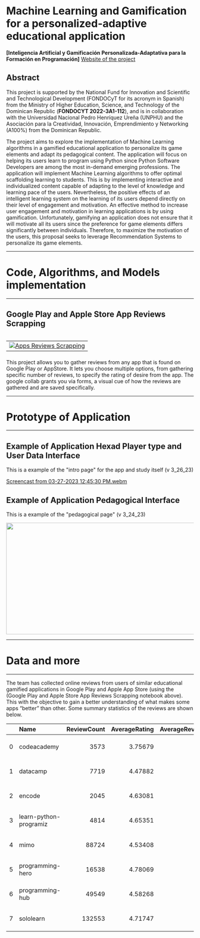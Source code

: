 # Machine Learning and Gamification for a personalized-adaptive educational application 
**[Inteligencia Artificial y Gamificación Personalizada-Adaptativa para la Formación en Programación]**
[Website of the project](https://sites.lafayette.edu/lopezbec/projects/machine-learning-and-gamification-for-a-personalized-adaptive-educational-application/)
## Abstract

This project is supported by the National Fund for Innovation and Scientific and Technological Development (FONDOCyT for its acronym in Spanish) from the Ministry of Higher Education, Science, and Technology of the Dominican Republic (**FONDOCYT 2022-3A1-112**), and is in collaboration with the Universidad Nacional Pedro Henríquez Ureña (UNPHU) and the  Asociación para la Creatividad, Innovación, Emprendimiento y Networking (A100%) from the Dominican Republic.

The project aims to explore the implementation of Machine Learning algorithms in a gamified educational application to personalize its game elements and adapt its pedagogical content.  The application will focus on helping its users learn to program using Python since Python Software Developers are among the most in-demand emerging professions. The application will implement Machine Learning algorithms to offer optimal scaffolding learning to students. This is by implementing interactive and individualized content capable of adapting to the level of knowledge and learning pace of the users. Nevertheless, the positive effects of an intelligent learning system on the learning of its users depend directly on their level of engagement and motivation. An effective method to increase user engagement and motivation in learning applications is by using gamification. Unfortunately, gamifying an application does not ensure that it will motivate all its users since the preference for game elements differs significantly between individuals. Therefore, to maximize the motivation of the users, this proposal seeks to leverage Recommendation Systems to personalize its game elements.

___________________________________________________

#  Code, Algorithms, and Models implementation
___________________________________________________

## Google Play and Apple Store App Reviews Scrapping

<table align="left">
  <td>
    <a target="_blank" href="https://colab.research.google.com/github/lopezbec/AI_Gamification_Python/blob/main/appreviews.ipynb"><img src="https://www.tensorflow.org/images/colab_logo_32px.png" />Apps Reviews Scrapping</a>
  </td>
</table>
<br><br></br>

This project allows you to gather reviews from any app that is found on Google Play or AppStore. It lets you choose multiple options, from gathering specific number of reviews, to specify the rating of desire from the app.
The google collab grants you via forms, a visual cue of how the reviews are gathered and are saved specifically.

___________________________________________________

#  Prototype of Application   
___________________________________________________
## Example of Application Hexad Player type and User Data Interface
This is a example of the "intro page" for the app and study itself (v 3_26_23)

[Screencast from 03-27-2023 12:45:30 PM.webm](https://user-images.githubusercontent.com/106645242/228009729-84788814-1de0-4f0b-9e7f-d4c778fc7d64.webm)


## Example of Application Pedagogical Interface

This is a example of the "pedagogical page" (v 3_24_23)

<img src="https://github.com/lopezbec/AI_Gamification_Python/blob/main/Elmer_Pages_That_Mimic_SoloLearn/pedagogical_page.png" width="600" height="300">


___________________________________________________

#  Data and more
___________________________________________________

The team has collected online reviews from users of similar educational gamified applications in Google Play and Apple App Store (using the (Google Play and Apple Store App Reviews Scrapping notebook above). This with the objective to gain a better understanding of what makes some apps “better” than other. Some summary statistics of the reviews are shown below.


|    | Name                   |   ReviewCount |   AverageRating |   AverageReviewLength | EarliestDate        | LatestDate          |
|---:|:-----------------------|--------------:|----------------:|----------------------:|:--------------------|:--------------------|
|  0 | codeacademy            |          3573 |         3.75679 |               88.5665 | 2018-08-01 01:33:12 | 2023-03-24 22:07:12 |
|  1 | datacamp               |          7719 |         4.47882 |               76.3687 | 2017-10-18 11:23:14 | 2023-03-24 21:09:12 |
|  2 | encode                 |          2045 |         4.63081 |               91.7667 | 2016-03-13 23:11:32 | 2023-03-19 01:47:34 |
|  3 | learn-python-programiz |          4814 |         4.65351 |               60.8224 | 2019-08-22 19:39:09 | 2023-03-25 13:34:31 |
|  4 | mimo                   |         88724 |         4.53408 |               63.3281 | 2016-08-19 21:15:07 | 2023-03-25 15:45:02 |
|  5 | programming-hero       |         16538 |         4.78069 |               57.101  | 2018-11-28 09:32:14 | 2023-03-25 14:57:48 |
|  6 | programming-hub        |         49549 |         4.58268 |               60.9303 | 2013-07-31 05:45:19 | 2023-03-25 14:57:25 |
|  7 | sololearn              |        132553 |         4.71747 |               61.8852 | 2016-10-26 02:56:32 | 2023-03-25 16:36:13 |



